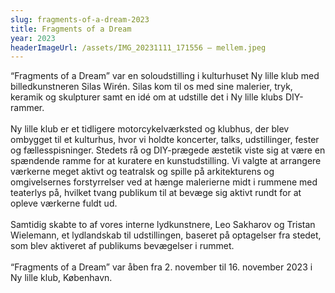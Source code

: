 ```yaml
---
slug: fragments-of-a-dream-2023
title: Fragments of a Dream
year: 2023
headerImageUrl: /assets/IMG_20231111_171556 – mellem.jpeg
---
```

<p>“Fragments of a Dream” var en soloudstilling i kulturhuset Ny lille klub med billedkunstneren Silas Wirén. Silas kom til os med sine malerier, tryk, keramik og skulpturer samt en idé om at udstille det i Ny lille klubs DIY-rammer.<br><br>Ny lille klub er et tidligere motorcykelværksted og klubhus, der blev ombygget til et kulturhus, hvor vi holdte koncerter, talks, udstillinger, fester og fællesspisninger. Stedets rå og DIY-prægede æstetik viste sig at være en spændende ramme for at kuratere en kunstudstilling. Vi valgte at arrangere værkerne meget aktivt og teatralsk og spille på arkitekturens og omgivelsernes forstyrrelser ved at hænge malerierne midt i rummene med teaterlys på, hvilket tvang publikum til at bevæge sig aktivt rundt for at opleve værkerne fuldt ud.<br><br>Samtidig skabte to af vores interne lydkunstnere, Leo Sakharov og Tristan Wielemann, et lydlandskab til udstillingen, baseret på optagelser fra stedet, som blev aktiveret af publikums bevægelser i rummet.<br><br>“Fragments of a Dream” var åben fra 2. november til 16. november 2023 i Ny lille klub, København.</p>